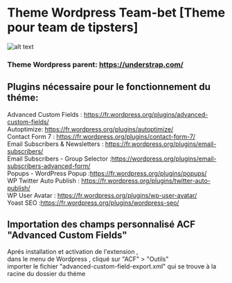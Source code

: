 # Theme Wordpress Team-bet [Theme pour team de tipsters]

![alt text](https://github.com/alexandrebouttier/teambet/blob/master/github/screen_dash.PNG)

### Theme Wordpress parent: https://understrap.com/

## Plugins nécessaire pour le fonctionnement du théme:
Advanced Custom Fields : https://fr.wordpress.org/plugins/advanced-custom-fields/ <br>
Autoptimize: https://fr.wordpress.org/plugins/autoptimize/ <br>
Contact Form 7 : https://fr.wordpress.org/plugins/contact-form-7/ <br>
Email Subscribers & Newsletters : https://fr.wordpress.org/plugins/email-subscribers/ <br>
Email Subscribers - Group Selector :https://wordpress.org/plugins/email-subscribers-advanced-form/ <br>
Popups - WordPress Popup :https://fr.wordpress.org/plugins/popups/ <br>
WP Twitter Auto Publish : https://fr.wordpress.org/plugins/twitter-auto-publish/ <br>
WP User Avatar : https://fr.wordpress.org/plugins/wp-user-avatar/ <br>
Yoast SEO :https://fr.wordpress.org/plugins/wordpress-seo/ <br>


## Importation des champs personnalisé ACF "Advanced Custom Fields"

Aprés installation et activation de l'extension , <br>
dans le menu de Wordpress , cliqué sur "ACF" > "Outils" <br>
importer le fichier "advanced-custom-field-export.xml" qui se trouve à la racine du dossier du théme <br>

